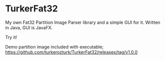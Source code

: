 # TurkerFat32
My own Fat32 Partition Image Parser library and a simple GUI for it. Written in Java, GUI is JavaFX.


Try it!

Demo partition image included with executable;
https://github.com/turkerozturk/TurkerFat32/releases/tag/v1.0.0
